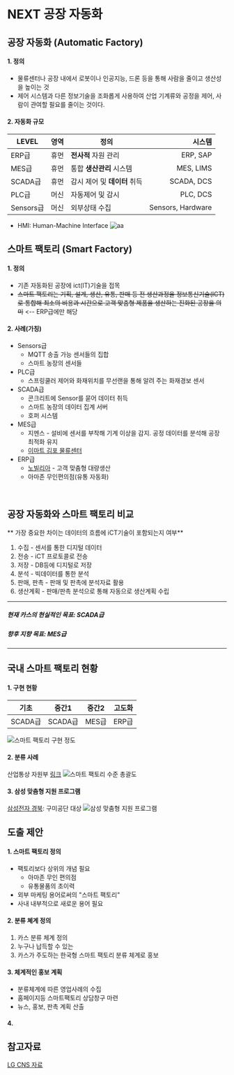 # NEXT 공장 자동화
## 공장 자동화 (Automatic Factory)
#### 1. 정의
  - 물류센터나 공장 내에서 로봇이나 인공지능, 드론 등을 통해 사람을 줄이고 생산성을 높이는 것
  - 제어 시스템과 다른 정보기술을 조화롭게 사용하여 산업 기계류와 공정을 제어, 사람이 관여할 필요를 줄이는 것이다.
#### 2. 자동화 규모
LEVEL     | 영역     | 정의 | 시스템
--------| ------- | ----| -----:
ERP급 | 휴먼     | **전사적** 자원 관리   |  ERP, SAP
MES급 | 휴먼     | 통합 **생산관리** 시스템   |  MES, LIMS
SCADA급 | 휴먼   | 감시 제어 및 **데이터** 취득  | SCADA, DCS
PLC급 | 머신     | 자동제어 및 감시  | PLC, DCS  
Sensors급 | 머신 | 외부상태 수집  | Sensors, Hardware  

* HMI: Human-Machine Interface
  ![aa](http://www.addixa.net/wp-content/uploads/2012/11/Piramide_Ingles.png)

## 스마트 팩토리 (Smart Factory)
#### 1. 정의
  - 기존 자동화된 공장에 ict(IT)기술을 접목
  - ~~스마트 팩토리는 기획, 설계, 생산, 유통, 판매 등 전 생산과정을 정보통신기술(ICT)로 통합해 최소의 비용과 시간으로 고객 맞춤형 제품을 생산하는 진화된 공장을 의미~~ <-- ERP급에만 해당
#### 2. 사례(가칭)
  - Sensors급
      - MQTT 송출 가능 센서들의 집합
      - 스마트 농장의 센서들
  - PLC급
      - 스프링쿨러 제어와 화재위치를 무선랜을 통해 알려 주는 화재경보 센서
  - SCADA급
      - 콘크리트에 Sensor를 묻어 데이터 취득
      - 스마트 농장의 데이터 집계 서버
      - 호퍼 시스템
  - MES급
      - 지멘스 - 설비에 센서를 부착해 기계 이상을 감지. 공정 데이터를 분석해 공장 최적화 유지
      - [이마트 김포 물류센터](http://clomag.co.kr/article/2616)
  - ERP급
      - [노빌리아](https://blog.naver.com/yuhyojong/221012478167) - 고객 맞춤형 대량생산
      - 아마존 무인편의점(유통 자동화)
<br />

## 공장 자동화와 스마트 팩토리 비교
** 가장 중요한 차이는 데이터의 흐름에 iCT기술이 포함되는지 여부**
  1. 수집
    - 센서를 통한 디지털 데이터
  2. 전송
    - iCT 프로토콜로 전송
  3. 저장
    - DB등에 디지털로 저장
  4. 분석
    - 빅데이터를 통한 분석
  5. 판매, 판촉
    - 판매 및 판촉에 분석자료 활용
  6. 생산계획
    - 판매/판촉 분석으로 통해 자동으로 생산계획 수립

----
##### 현재 카스의 현실적인 목표: SCADA급
##### 향후 지향 목표: MES급
----

## 국내 스마트 팩토리 현황

#### 1. 구현 현황
기초  | 중간1     | 중간2 | 고도화
------| ------- | ----| -----:
SCADA급 | SCADA급 | MES급   |  ERP급

![스마트 팩토리 구현 정도](https://cdn.steemitimages.com/0x0/https://steemitimages.com/DQmeCadUKFHHDNZYEmzjGGFSJK6tacecqoFSWCGyByxGN5a/%EC%8A%A4%EB%A7%88%ED%8A%B8%20%EA%B3%B5%EC%9E%A5%20%EA%B5%AC%ED%98%84%20%EC%A0%95%EB%8F%84%20%EC%8A%A4%EB%A7%88%ED%8A%B8%EA%B3%B5%EC%9E%A5%EC%B6%94%EC%A7%84%EB%8B%A8%20%EA%B8%B0%EC%A4%80%20%EC%82%B0%EC%97%85%ED%86%B5%EC%83%81%EC%9E%90%EC%9B%90%EB%B6%80.png)

#### 2. 분류 사례
산업통상 자원부 [링크](https://steemit.com/kr/@clutho/gj5bz-smart-factory)
![스마트 팩토리 수준 총괄도](https://steemitimages.com/DQmTVP51VrxxLSv2pfDSg4owPJYkvTYZAfr6KFT6in7GDwe/%EC%8A%A4%EB%A7%88%ED%8A%B8%20%ED%8C%A9%ED%86%A0%EB%A6%AC%20%EB%8B%A8%EA%B3%84%EB%B3%84%20%EC%88%98%EC%A4%80%20%EC%B4%9D%EA%B4%84%EB%8F%84.png)

#### 3. 삼성 맞춤형 지원 프로그램
[삼성전자 경북](https://news.samsung.com/kr/%EC%82%BC%EC%84%B1%EC%A0%84%EC%9E%90-%EB%8C%80%EA%B5%AC%EA%B2%BD%EB%B6%81-%EA%B2%BD%EC%A0%9C%EC%97%90-%EB%8F%9B-%EB%8B%AC%EB%8B%A4-%EC%A0%9C%EC%A1%B0-%ED%98%81%EC%8B%A0%EC%9C%BC%EB%A1%9C-%EC%B0%BD): 구미공단 대상
![삼성 맞춤형 지원 프로그램](https://news.samsung.com/kr/wp-content/uploads/2015/08/%EA%B2%BD%EB%B6%81%EC%8A%A4%EB%A7%88%ED%8A%B8%ED%8C%A9%ED%86%A0%EB%A6%AC_%ED%91%9C1.jpg)

## 도출 제안
#### 1. 스마트 팩토리 정의
  - 팩토리보다 상위의 개념 필요
    - 아마존 무인 편의점
    - 유통물품의 초이력
  - 외부 마케팅 용어로써의 "스마트 팩토리"
  - 사내 내부적으로 새로운 용어 필요

#### 2. 분류 쳬계 정의
  1. 카스 분류 체계 정의
  2. 누구나 납득할 수 있는
  3. 카스가 주도하는 한국형 스마트 팩토리 분류 체계로 홍보

#### 3. 체계적인 홍보 계획
  - 분류체계에 따른 영업사례의 수집
  - 홈페이지등 스마트팩토리 상담창구 마련
  - 뉴스, 홍보, 판촉 계획 산출

#### 4.


## 참고자료
[LG CNS 자료](http://blog.lgcns.com/723)
